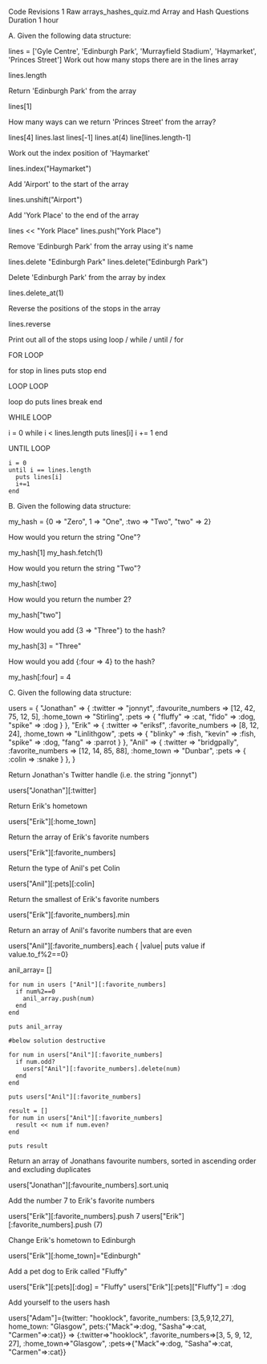 Code  Revisions 1
Raw  arrays_hashes_quiz.md
Array and Hash Questions
Duration 1 hour

A. Given the following data structure:

lines = ['Gyle Centre', 'Edinburgh Park', 'Murrayfield Stadium', 'Haymarket', 'Princes Street']
Work out how many stops there are in the lines array

  lines.length

Return 'Edinburgh Park' from the array

  lines[1]

How many ways can we return 'Princes Street' from the array?

  lines[4]
  lines.last
  lines[-1]
  lines.at(4)
  line[lines.length-1]

Work out the index position of 'Haymarket'

  lines.index("Haymarket")

Add 'Airport' to the start of the array

  lines.unshift("Airport")

Add 'York Place' to the end of the array

  lines << "York Place"
  lines.push("York Place")

Remove 'Edinburgh Park' from the array using it's name

  lines.delete "Edinburgh Park"
  lines.delete("Edinburgh Park")

Delete 'Edinburgh Park' from the array by index

  lines.delete_at(1)

Reverse the positions of the stops in the array

  lines.reverse

Print out all of the stops using loop / while / until / for

FOR LOOP

  for stop in lines
    puts stop
  end
  
LOOP LOOP

  loop do
    puts lines
    break
  end
  
WHILE LOOP

  i = 0
  while i < lines.length
    puts lines[i]
    i += 1
  end
  
UNTIL LOOP

    i = 0
    until i == lines.length
      puts lines[i]
      i+=1
    end

B. Given the following data structure:

  my_hash = {0 => "Zero", 1 => "One", :two => "Two", "two" => 2}

How would you return the string "One"?

  my_hash[1]
  my_hash.fetch(1)

How would you return the string "Two"?

  my_hash[:two]

How would you return the number 2?

  my_hash["two"]

How would you add {3 => "Three"} to the hash?

  my_hash[3] = "Three"

How would you add {:four => 4} to the hash?

  my_hash[:four] = 4


C. Given the following data structure:

  users = {
    "Jonathan" => {
      :twitter => "jonnyt",
      :favourite_numbers => [12, 42, 75, 12, 5],
      :home_town => "Stirling",
      :pets => {
        "fluffy" => :cat,
        "fido" => :dog,
        "spike" => :dog
      }
    },
    "Erik" => {
      :twitter => "eriksf",
      :favorite_numbers => [8, 12, 24],
      :home_town => "Linlithgow",
      :pets => {
        "blinky" => :fish,
        "kevin" => :fish,
        "spike" => :dog,
        "fang" => :parrot
      }
    },
    "Anil" => {
      :twitter => "bridgpally",
      :favorite_numbers => [12, 14, 85, 88],
      :home_town => "Dunbar",
      :pets => {
        :colin => :snake
      }
    },
  }

Return Jonathan's Twitter handle (i.e. the string "jonnyt")

  users["Jonathan"][:twitter]

Return Erik's hometown

  users["Erik"][:home_town]

Return the array of Erik's favorite numbers

  users["Erik"][:favorite_numbers]

Return the type of Anil's pet Colin

  users["Anil"][:pets][:colin]

Return the smallest of Erik's favorite numbers

  users["Erik"][:favorite_numbers].min

Return an array of Anil's favorite numbers that are even

  users["Anil"][:favorite_numbers].each { |value| puts value if value.to_f%2==0}

  anil_array= []

    for num in users ["Anil"][:favorite_numbers]
      if num%2==0
        anil_array.push(num)
      end
    end

    puts anil_array

    #below solution destructive

    for num in users["Anil"][:favorite_numbers]
      if num.odd?
        users["Anil"][:favorite_numbers].delete(num)
      end
    end

    puts users["Anil"][:favorite_numbers]

    result = []
    for num in users["Anil"][:favorite_numbers]
      result << num if num.even?
    end

    puts result

Return an array of Jonathans favourite numbers, sorted in ascending order and excluding duplicates

  users["Jonathan"][:favourite_numbers].sort.uniq

Add the number 7 to Erik's favorite numbers

  users["Erik"][:favorite_numbers].push 7
  users["Erik"][:favorite_numbers].push (7)

Change Erik's hometown to Edinburgh

  users["Erik"][:home_town]="Edinburgh"

Add a pet dog to Erik called "Fluffy"

  users["Erik"][:pets][:dog] = "Fluffy"
  users["Erik"][:pets]["Fluffy"] = :dog

Add yourself to the users hash

  users["Adam"]={twitter: "hooklock", favorite_numbers: [3,5,9,12,27], home_town: "Glasgow", pets:{"Mack"=>:dog, "Sasha"=>:cat, "Carmen"=>:cat}}
  => {:twitter=>"hooklock", :favorite_numbers=>[3, 5, 9, 12, 27], :home_town=>"Glasgow", :pets=>{"Mack"=>:dog, "Sasha"=>:cat, "Carmen"=>:cat}}